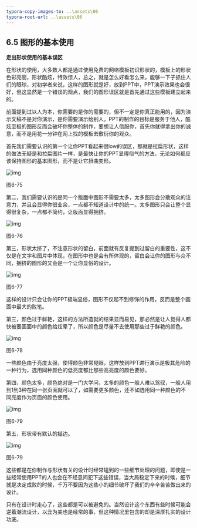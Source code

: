 ```yaml
---
typora-copy-images-to: ..\assets\06
typora-root-url: ..\assets\06
---
```


## **6.5**  **图形的基本使用**

**走出形状使用的基本误区**

在形状的使用，大多数人都是通过使用免费的网络模板初识形状的，模板上的形状色彩亮丽，形状酷炫，特效惊人，总之，就是怎么好看怎么来，能够一下子抓住人们的眼球，对初学者来说，这样的图形就是好，放到PPT中，PPT演示效果也会很好，但这显然是一个错误的观点，我们的图形误区就是首先通过这些模板建立起来的。

前面提到过以人为本，你需要的是你的需要的，但不一定是你真正能用的，因为演示文稿不是对你演示，是你需要演示给别人，PPT的制作的目标是服务于他人，酷炫至极的图形反而会破坏你整体的制作，要想让人信服你，首先你就得拿出你的诚意，而不是用花一分钟在网上找的模板去敷衍你的观众。

首先我们需要认识的第一个让你PPT看起来很low的误区，那就是拉扁形状，这样的做法无疑是和拉扁图片一样，是最快让你的PPT显得俗气的方法。无论如何都应该保持图形的基本图形，而不是让它扭曲变形。

![img](/../../第六章特立独行.files/image141.jpg)

图6-75

第二，我们需要认识的是同一个版面中图形不需要太多，太多图形会分散观众的注意力，并且会显得你很业余，一点都不知道设计中的统一。太多图形只会让整个显得很复杂，一点都不简约，让版面显得拥挤。

![img](/../../第六章特立独行.files/image142.jpg)

图6-76

第三，形状太挤了，不注意形状的留白，前面就有反复提到过留白的重要性，这不仅是在文字和图片中体现，在图形中也是会有所体现的，留白会让你的图形与众不同，拥挤的图形的又会是一个让你显俗的设计。

![img](/../../第六章特立独行.files/image143.jpg)

图6-77

这样的设计只会让你的PPT极端显俗，图形不仅起不到修饰的作用，反而是整个画面中最大的败笔。

第三，颜色过于鲜艳，这样的方法所造就的结果显而易见，那必然是让人觉得人都快被要画面中的颜色给炫晕了，所以颜色是尽量不去使用那些过于鲜艳的颜色。

![img](/../../第六章特立独行.files/image144.jpg)

图6-78

一些颜色由于亮度太强，使得颜色非常晃眼，这样放到PPT进行演示是极其危险的一种行为，选用同种颜色的低亮度都比那些高亮度的颜色要好。

第四，颜色太多，颜色绝对是一门大学问，太多的颜色一般人难以驾驭，一般人用到1到3种在同一张页面就可以了，如需要更多颜色，还不如选用同一种颜色的不同亮度作为页面的颜色使用。

![img](/../../第六章特立独行.files/image145.jpg)

图6-79

第五，形状带有默认的描边。

![img](/../../第六章特立独行.files/image146.jpg)

图6-79

这些都是在你制作与形状有关的设计时经常碰到的一些细节处理的问题，即使是一些经常使用PPT的人也会在不经意间犯下这些错误，当大局稳定下来的时候，细节就是决定成败的时候，千万不要因为这些小的细节破坏了我们的辛辛苦苦做出来的设计。

只有在设计时走心了，这些都是可以被避免的。当然设计这个东西有些时候可能会逆着潮流设计，以丑为美也是经常的事，但这种情况里包含的却是深厚扎实的设计功底。